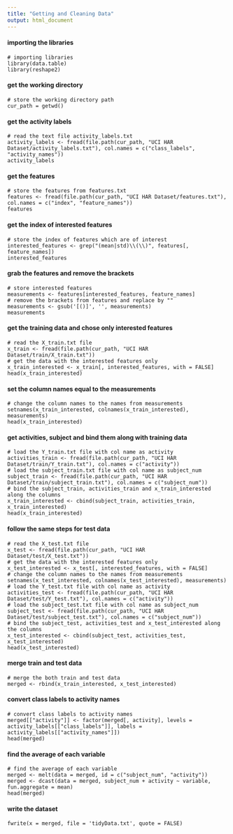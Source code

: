 ```yaml
---
title: "Getting and Cleaning Data"
output: html_document
---
```



#### importing the libraries
```{r}
# importing libraries
library(data.table)
library(reshape2)
```

#### get the working directory
```{r}
# store the working directory path
cur_path = getwd()
```


#### get the activity labels
```{r}
# read the text file activity_labels.txt
activity_labels <- fread(file.path(cur_path, "UCI HAR Dataset/activity_labels.txt"), col.names = c("class_labels", "activity_names"))
activity_labels

```

#### get the features
```{r}
# store the features from features.txt
features <- fread(file.path(cur_path, "UCI HAR Dataset/features.txt"), col.names = c("index", "feature_names"))
features
```

#### get the index of interested features
```{r}
# store the index of features which are of interest
interested_features <- grep("(mean|std)\\(\\)", features[, feature_names])
interested_features
```

#### grab the features and remove the brackets
```{r}
# store interested features 
measurements <- features[interested_features, feature_names]
# remove the brackets from features and replace by ""
measurements <- gsub('[()]', '', measurements)
measurements
```

#### get the training data and chose only interested features
```{r}
# read the X_train.txt file 
x_train <- fread(file.path(cur_path, "UCI HAR Dataset/train/X_train.txt"))
# get the data with the interested features only
x_train_interested <- x_train[, interested_features, with = FALSE]
head(x_train_interested)
```

#### set the column names equal to the measurements
```{r}
# change the column names to the names from measurements
setnames(x_train_interested, colnames(x_train_interested), measurements)
head(x_train_interested)
```

#### get activities, subject and bind them along with training data
```{r}
# load the Y_train.txt file with col name as activity
activities_train <- fread(file.path(cur_path, "UCI HAR Dataset/train/Y_train.txt"), col.names = c("activity"))
# load the subject_train.txt file with col name as subject_num
subject_train <- fread(file.path(cur_path, "UCI HAR Dataset/train/subject_train.txt"), col.names = c("subject_num"))
# bind the subject_train, activities_train and x_train_interested along the columns
x_train_interested <- cbind(subject_train, activities_train, x_train_interested)
head(x_train_interested)
```

#### follow the same steps for test data
```{r}
# read the X_test.txt file 
x_test <- fread(file.path(cur_path, "UCI HAR Dataset/test/X_test.txt"))
# get the data with the interested features only
x_test_interested <- x_test[, interested_features, with = FALSE]
# change the column names to the names from measurements
setnames(x_test_interested, colnames(x_test_interested), measurements)
# load the Y_test.txt file with col name as activity
activities_test <- fread(file.path(cur_path, "UCI HAR Dataset/test/Y_test.txt"), col.names = c("activity"))
# load the subject_test.txt file with col name as subject_num
subject_test <- fread(file.path(cur_path, "UCI HAR Dataset/test/subject_test.txt"), col.names = c("subject_num"))
# bind the subject_test, activities_test and x_test_interested along the columns
x_test_interested <- cbind(subject_test, activities_test, x_test_interested)
head(x_test_interested)
```


#### merge train and test data
```{r}
# merge the both train and test data
merged <- rbind(x_train_interested, x_test_interested)
```


#### convert class labels to activity names
```{r}
# convert class labels to activity names
merged[["activity"]] <- factor(merged[, activity], levels = activity_labels[["class_labels"]], labels = activity_labels[["activity_names"]])
head(merged)
```


#### find the average of each variable
```{r}
# find the average of each variable
merged <- melt(data = merged, id = c("subject_num", "activity"))
merged <- dcast(data = merged, subject_num + activity ~ variable, fun.aggregate = mean)
head(merged)
```


#### write the dataset
```{r}
fwrite(x = merged, file = 'tidyData.txt', quote = FALSE)
```
